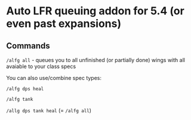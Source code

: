 
# Auto LFR queuing addon for 5.4 (or even past expansions)

## Commands
`/alfg all` - queues you to all unfinished (or partially done) wings with all avaiable to your class specs

You can also use/combine spec types:

`/alfg dps heal`

`/alfg tank`

`/allg dps tank heal` (= `/alfg all`)

